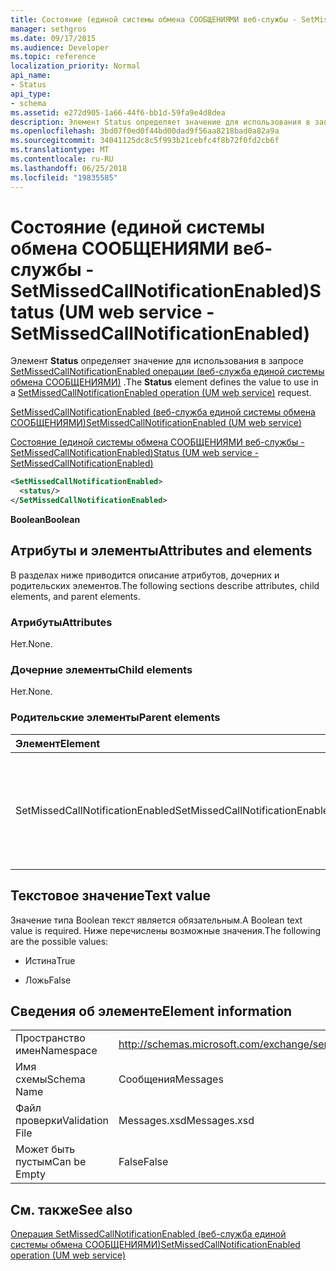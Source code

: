 ```yaml
---
title: Состояние (единой системы обмена СООБЩЕНИЯМИ веб-службы - SetMissedCallNotificationEnabled)
manager: sethgros
ms.date: 09/17/2015
ms.audience: Developer
ms.topic: reference
localization_priority: Normal
api_name:
- Status
api_type:
- schema
ms.assetid: e272d905-1a66-44f6-bb1d-59fa9e4d8dea
description: Элемент Status определяет значение для использования в запросе SetMissedCallNotificationEnabled операции (веб-служба единой системы обмена СООБЩЕНИЯМИ).
ms.openlocfilehash: 3bd07f0ed0f44bd00dad9f56aa8218bad0a82a9a
ms.sourcegitcommit: 34041125dc8c5f993b21cebfc4f8b72f0fd2cb6f
ms.translationtype: MT
ms.contentlocale: ru-RU
ms.lasthandoff: 06/25/2018
ms.locfileid: "19835585"
---
```

# <a name="status-um-web-service---setmissedcallnotificationenabled"></a><span data-ttu-id="cd969-103">Состояние (единой системы обмена СООБЩЕНИЯМИ веб-службы - SetMissedCallNotificationEnabled)</span><span class="sxs-lookup"><span data-stu-id="cd969-103">Status (UM web service - SetMissedCallNotificationEnabled)</span></span>

<span data-ttu-id="cd969-104">Элемент **Status** определяет значение для использования в запросе [SetMissedCallNotificationEnabled операции (веб-служба единой системы обмена СООБЩЕНИЯМИ)](setmissedcallnotificationenabled-operation-um-web-service.md) .</span><span class="sxs-lookup"><span data-stu-id="cd969-104">The **Status** element defines the value to use in a [SetMissedCallNotificationEnabled operation (UM web service)](setmissedcallnotificationenabled-operation-um-web-service.md) request.</span></span> 
  
[<span data-ttu-id="cd969-105">SetMissedCallNotificationEnabled (веб-служба единой системы обмена СООБЩЕНИЯМИ)</span><span class="sxs-lookup"><span data-stu-id="cd969-105">SetMissedCallNotificationEnabled (UM web service)</span></span>](setmissedcallnotificationenabled-um-web-service.md)
  
[<span data-ttu-id="cd969-106">Состояние (единой системы обмена СООБЩЕНИЯМИ веб-службы - SetMissedCallNotificationEnabled)</span><span class="sxs-lookup"><span data-stu-id="cd969-106">Status (UM web service - SetMissedCallNotificationEnabled)</span></span>](status-um-web-servicesetmissedcallnotificationenabled.md)
  
```xml
<SetMissedCallNotificationEnabled>
  <status/>
</SetMissedCallNotificationEnabled>
```

 <span data-ttu-id="cd969-107">**Boolean**</span><span class="sxs-lookup"><span data-stu-id="cd969-107">**Boolean**</span></span>
## <a name="attributes-and-elements"></a><span data-ttu-id="cd969-108">Атрибуты и элементы</span><span class="sxs-lookup"><span data-stu-id="cd969-108">Attributes and elements</span></span>

<span data-ttu-id="cd969-109">В разделах ниже приводится описание атрибутов, дочерних и родительских элементов.</span><span class="sxs-lookup"><span data-stu-id="cd969-109">The following sections describe attributes, child elements, and parent elements.</span></span>
  
### <a name="attributes"></a><span data-ttu-id="cd969-110">Атрибуты</span><span class="sxs-lookup"><span data-stu-id="cd969-110">Attributes</span></span>

<span data-ttu-id="cd969-111">Нет.</span><span class="sxs-lookup"><span data-stu-id="cd969-111">None.</span></span>
  
### <a name="child-elements"></a><span data-ttu-id="cd969-112">Дочерние элементы</span><span class="sxs-lookup"><span data-stu-id="cd969-112">Child elements</span></span>

<span data-ttu-id="cd969-113">Нет.</span><span class="sxs-lookup"><span data-stu-id="cd969-113">None.</span></span>
  
### <a name="parent-elements"></a><span data-ttu-id="cd969-114">Родительские элементы</span><span class="sxs-lookup"><span data-stu-id="cd969-114">Parent elements</span></span>

|<span data-ttu-id="cd969-115">**Элемент**</span><span class="sxs-lookup"><span data-stu-id="cd969-115">**Element**</span></span>|<span data-ttu-id="cd969-116">**Описание**</span><span class="sxs-lookup"><span data-stu-id="cd969-116">**Description**</span></span>|
|:-----|:-----|
|<span data-ttu-id="cd969-117">SetMissedCallNotificationEnabled</span><span class="sxs-lookup"><span data-stu-id="cd969-117">SetMissedCallNotificationEnabled</span></span>  <br/> |<span data-ttu-id="cd969-118">Определяет запрос для запроса [SetMissedCallNotificationEnabled операции (веб-служба единой системы обмена СООБЩЕНИЯМИ)](setmissedcallnotificationenabled-operation-um-web-service.md) .</span><span class="sxs-lookup"><span data-stu-id="cd969-118">Defines a request for a [SetMissedCallNotificationEnabled operation (UM web service)](setmissedcallnotificationenabled-operation-um-web-service.md) request.</span></span>  <br/> |
   
## <a name="text-value"></a><span data-ttu-id="cd969-119">Текстовое значение</span><span class="sxs-lookup"><span data-stu-id="cd969-119">Text value</span></span>

<span data-ttu-id="cd969-120">Значение типа Boolean текст является обязательным.</span><span class="sxs-lookup"><span data-stu-id="cd969-120">A Boolean text value is required.</span></span> <span data-ttu-id="cd969-121">Ниже перечислены возможные значения.</span><span class="sxs-lookup"><span data-stu-id="cd969-121">The following are the possible values:</span></span>
  
- <span data-ttu-id="cd969-122">Истина</span><span class="sxs-lookup"><span data-stu-id="cd969-122">True</span></span>
    
- <span data-ttu-id="cd969-123">Ложь</span><span class="sxs-lookup"><span data-stu-id="cd969-123">False</span></span>
    
## <a name="element-information"></a><span data-ttu-id="cd969-124">Сведения об элементе</span><span class="sxs-lookup"><span data-stu-id="cd969-124">Element information</span></span>

|||
|:-----|:-----|
|<span data-ttu-id="cd969-125">Пространство имен</span><span class="sxs-lookup"><span data-stu-id="cd969-125">Namespace</span></span>  <br/> |http://schemas.microsoft.com/exchange/services/2006/messages  <br/> |
|<span data-ttu-id="cd969-126">Имя схемы</span><span class="sxs-lookup"><span data-stu-id="cd969-126">Schema Name</span></span>  <br/> |<span data-ttu-id="cd969-127">Сообщения</span><span class="sxs-lookup"><span data-stu-id="cd969-127">Messages</span></span>  <br/> |
|<span data-ttu-id="cd969-128">Файл проверки</span><span class="sxs-lookup"><span data-stu-id="cd969-128">Validation File</span></span>  <br/> |<span data-ttu-id="cd969-129">Messages.xsd</span><span class="sxs-lookup"><span data-stu-id="cd969-129">Messages.xsd</span></span>  <br/> |
|<span data-ttu-id="cd969-130">Может быть пустым</span><span class="sxs-lookup"><span data-stu-id="cd969-130">Can be Empty</span></span>  <br/> |<span data-ttu-id="cd969-131">False</span><span class="sxs-lookup"><span data-stu-id="cd969-131">False</span></span>  <br/> |
   
## <a name="see-also"></a><span data-ttu-id="cd969-132">См. также</span><span class="sxs-lookup"><span data-stu-id="cd969-132">See also</span></span>



[<span data-ttu-id="cd969-133">Операция SetMissedCallNotificationEnabled (веб-служба единой системы обмена СООБЩЕНИЯМИ)</span><span class="sxs-lookup"><span data-stu-id="cd969-133">SetMissedCallNotificationEnabled operation (UM web service)</span></span>](setmissedcallnotificationenabled-operation-um-web-service.md)

